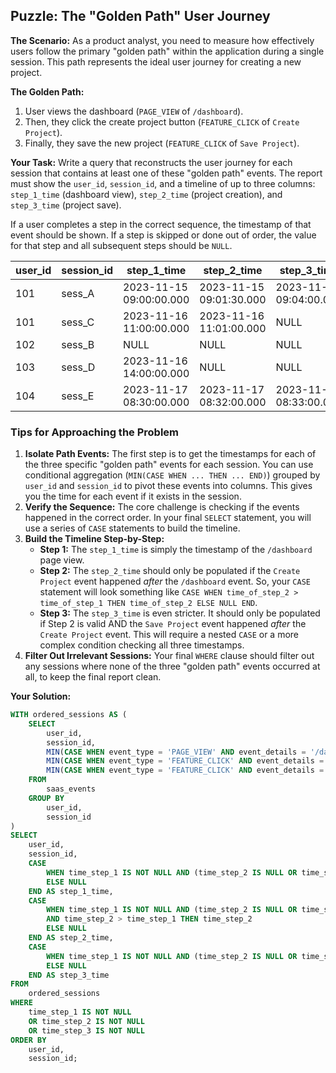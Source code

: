 ## Puzzle: The "Golden Path" User Journey

**The Scenario:** As a product analyst, you need to measure how effectively users follow the primary "golden path" within the application during a single session. This path represents the ideal user journey for creating a new project.

**The Golden Path:**

1. User views the dashboard (`PAGE_VIEW` of `/dashboard`).
2. Then, they click the create project button (`FEATURE_CLICK` of `Create Project`).
3. Finally, they save the new project (`FEATURE_CLICK` of `Save Project`).

**Your Task:** Write a query that reconstructs the user journey for each session that contains at least one of these "golden path" events. The report must show the `user_id`, `session_id`, and a timeline of up to three columns: `step_1_time` (dashboard view), `step_2_time` (project creation), and `step_3_time` (project save).

If a user completes a step in the correct sequence, the timestamp of that event should be shown. If a step is skipped or done out of order, the value for that step and all subsequent steps should be `NULL`.

| **user_id** | **session_id** | **step_1_time**   | **step_2_time**   | **step_3_time**   |
| ----------------- | -------------------- | ----------------------- | ----------------------- | ----------------------- |
| 101               | sess_A               | 2023-11-15 09:00:00.000 | 2023-11-15 09:01:30.000 | 2023-11-15 09:04:00.000 |
| 101               | sess_C               | 2023-11-16 11:00:00.000 | 2023-11-16 11:01:00.000 | NULL                    |
| 102               | sess_B               | NULL                    | NULL                    | NULL                    |
| 103               | sess_D               | 2023-11-16 14:00:00.000 | NULL                    | NULL                    |
| 104               | sess_E               | 2023-11-17 08:30:00.000 | 2023-11-17 08:32:00.000 | 2023-11-17 08:33:00.000 |

### Tips for Approaching the Problem

1. **Isolate Path Events:** The first step is to get the timestamps for each of the three specific "golden path" events for each session. You can use conditional aggregation (`MIN(CASE WHEN ... THEN ... END)`) grouped by `user_id` and `session_id` to pivot these events into columns. This gives you the time for each event if it exists in the session.
2. **Verify the Sequence:** The core challenge is checking if the events happened in the correct order. In your final `SELECT` statement, you will use a series of `CASE` statements to build the timeline.
3. **Build the Timeline Step-by-Step:**
   * **Step 1:** The `step_1_time` is simply the timestamp of the `/dashboard` page view.
   * **Step 2:** The `step_2_time` should only be populated if the `Create Project` event happened *after* the `/dashboard` event. So, your `CASE` statement will look something like `CASE WHEN time_of_step_2 > time_of_step_1 THEN time_of_step_2 ELSE NULL END`.
   * **Step 3:** The `step_3_time` is even stricter. It should only be populated if Step 2 is valid AND the `Save Project` event happened *after* the `Create Project` event. This will require a nested `CASE` or a more complex condition checking all three timestamps.
4. **Filter Out Irrelevant Sessions:** Your final `WHERE` clause should filter out any sessions where none of the three "golden path" events occurred at all, to keep the final report clean.

**Your Solution:**

```sql
WITH ordered_sessions AS (
    SELECT
        user_id,
        session_id,
        MIN(CASE WHEN event_type = 'PAGE_VIEW' AND event_details = '/dashboard' THEN event_timestamp END) AS time_step_1,
        MIN(CASE WHEN event_type = 'FEATURE_CLICK' AND event_details = 'Create Project' THEN event_timestamp END) AS time_step_2,
        MIN(CASE WHEN event_type = 'FEATURE_CLICK' AND event_details = 'Save Project' THEN event_timestamp END) AS time_step_3
    FROM
        saas_events
    GROUP BY
        user_id,
        session_id
)
SELECT
    user_id,
    session_id,
    CASE
        WHEN time_step_1 IS NOT NULL AND (time_step_2 IS NULL OR time_step_1 < time_step_2) THEN time_step_1
        ELSE NULL
    END AS step_1_time,
    CASE
        WHEN time_step_1 IS NOT NULL AND (time_step_2 IS NULL OR time_step_1 < time_step_2)
        AND time_step_2 > time_step_1 THEN time_step_2
        ELSE NULL
    END AS step_2_time,
    CASE
        WHEN time_step_1 IS NOT NULL AND (time_step_2 IS NULL OR time_step_1 < time_step_2) AND time_step_2 > time_step_1 AND time_step_3 > time_step_2 THEN time_step_3
        ELSE NULL
    END AS step_3_time
FROM
    ordered_sessions
WHERE
    time_step_1 IS NOT NULL
    OR time_step_2 IS NOT NULL
    OR time_step_3 IS NOT NULL
ORDER BY
    user_id,
	session_id;
```
